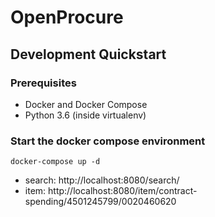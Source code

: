 # OpenProcure

## Development Quickstart

### Prerequisites

* Docker and Docker Compose
* Python 3.6 (inside virtualenv)

### Start the docker compose environment

```
docker-compose up -d
```

* search: http://localhost:8080/search/
* item: http://localhost:8080/item/contract-spending/4501245799/0020460620
